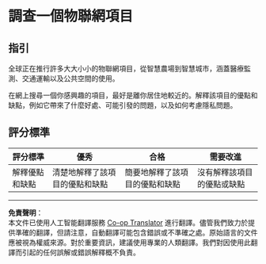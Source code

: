 <!--
CO_OP_TRANSLATOR_METADATA:
{
  "original_hash": "7ef1cec2d27b086032d46ab1958f3e99",
  "translation_date": "2025-08-26T15:11:11+00:00",
  "source_file": "1-getting-started/lessons/1-introduction-to-iot/assignment.md",
  "language_code": "hk"
}
-->
# 調查一個物聯網項目

## 指引

全球正在推行許多大大小小的物聯網項目，從智慧農場到智慧城市，涵蓋醫療監測、交通運輸以及公共空間的使用。

在網上搜尋一個你感興趣的項目，最好是離你居住地較近的。解釋該項目的優點和缺點，例如它帶來了什麼好處、可能引發的問題，以及如何考慮隱私問題。

## 評分標準

| 評分標準 | 優秀 | 合格 | 需要改進 |
| -------- | ---- | ---- | -------- |
| 解釋優點和缺點 | 清楚地解釋了該項目的優點和缺點 | 簡要地解釋了該項目的優點和缺點 | 沒有解釋該項目的優點或缺點 |

---

**免責聲明**：  
本文件已使用人工智能翻譯服務 [Co-op Translator](https://github.com/Azure/co-op-translator) 進行翻譯。儘管我們致力於提供準確的翻譯，但請注意，自動翻譯可能包含錯誤或不準確之處。原始語言的文件應被視為權威來源。對於重要資訊，建議使用專業的人類翻譯。我們對因使用此翻譯而引起的任何誤解或錯誤解釋概不負責。